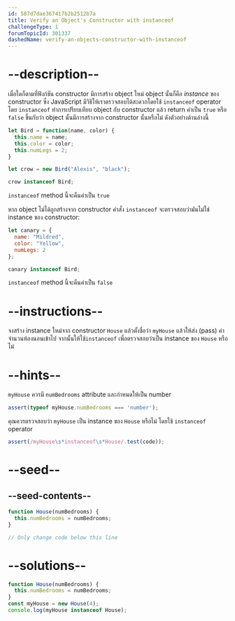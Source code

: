 ```yaml
---
id: 587d7dae367417b2b2512b7a
title: Verify an Object's Constructor with instanceof
challengeType: 1
forumTopicId: 301337
dashedName: verify-an-objects-constructor-with-instanceof
---
```


# --description--

เมื่อใดก็ตามที่ฟังก์ชัน constructor มีการสร้าง object ใหม่ object นั้นก็คือ <dfn>instance</dfn> ของ constructor ซึ่ง JavaScript มีวิธีให้เราตรวจสอบได้สะดวกโดยใช้ `instanceof` operator โดย `instanceof` ทำการเปรียบเทียบ object กับ constructor แล้ว return ค่าเป็น `true` หรือ `false` ขึ้นกับว่า object นั้นมีการสร้างจาก constructor นั้นหรือไม่ ดังตัวอย่างด้านล่างนี้

```js
let Bird = function(name, color) {
  this.name = name;
  this.color = color;
  this.numLegs = 2;
}

let crow = new Bird("Alexis", "black");

crow instanceof Bird;
```

`instanceof` method นี้จะคืนค่าเป็น `true`

หาก object ไม่ได้ถูกสร้างจาก constructor คำสั่ง `instanceof` จะตรวจสอบว่ามันไม่ใช่ instance ของ constructor:

```js
let canary = {
  name: "Mildred",
  color: "Yellow",
  numLegs: 2
};

canary instanceof Bird;
```

`instanceof` method นี้จะคืนค่าเป็น `false`

# --instructions--

จงสร้าง instance ใหม่จาก constructor `House`  แล้วตั้งชื่อว่า `myHouse` แล้วให้ส่ง (pass) ค่าจำนวนห้องนอนเข้าไป จากนั้นให้ใช้`instanceof` เพื่อตรวจสอบว่าเป็น instance ของ `House` หรือไม่

# --hints--

`myHouse` ควรมี `numBedrooms` attribute และกำหนดให้เป็น number

```js
assert(typeof myHouse.numBedrooms === 'number');
```

คุณควรตรวจสอบว่า `myHouse` เป็น instance ของ `House` หรือไม่ โดยใช้ `instanceof` operator

```js
assert(/myHouse\s*instanceof\s*House/.test(code));
```

# --seed--

## --seed-contents--

```js
function House(numBedrooms) {
  this.numBedrooms = numBedrooms;
}

// Only change code below this line
```

# --solutions--

```js
function House(numBedrooms) {
  this.numBedrooms = numBedrooms;
}
const myHouse = new House(4);
console.log(myHouse instanceof House);
```
